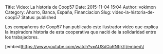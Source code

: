 Title: Video: La historia de Coop57
Date: 2015-11-04 15:04
Author: vokimon
Category: Ahorro, Banca, España, Financiacion
Slug: video-la-historia-de-coop57
Status: published

Los compañeros de Coop57 han publicado este ilustrador video que explica la inspiradora historia de esta cooperativa que nació de la solidaridad entre los trabajadores.

\[embed\]https://www.youtube.com/watch?v=AUSdOaRNtjk\[/embed\]
